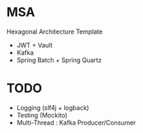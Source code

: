# MSA
Hexagonal Architecture Template
- JWT + Vault
- Kafka
- Spring Batch + Spring Quartz

# TODO
- Logging (slf4j + logback)
- Testing (Mockito)
- Multi-Thread : Kafka Producer/Consumer